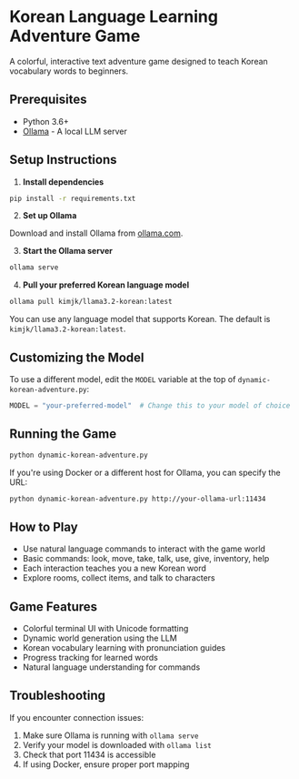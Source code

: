 # Korean Language Learning Adventure Game

A colorful, interactive text adventure game designed to teach Korean vocabulary words to beginners.

## Prerequisites

- Python 3.6+
- [Ollama](https://ollama.com/) - A local LLM server

## Setup Instructions

1. **Install dependencies**

```bash
pip install -r requirements.txt
```

2. **Set up Ollama**

Download and install Ollama from [ollama.com](https://ollama.com/).

3. **Start the Ollama server**

```bash
ollama serve
```

4. **Pull your preferred Korean language model**

```bash
ollama pull kimjk/llama3.2-korean:latest
```

You can use any language model that supports Korean. The default is `kimjk/llama3.2-korean:latest`.

## Customizing the Model

To use a different model, edit the `MODEL` variable at the top of `dynamic-korean-adventure.py`:

```python
MODEL = "your-preferred-model"  # Change this to your model of choice
```

## Running the Game

```bash
python dynamic-korean-adventure.py
```

If you're using Docker or a different host for Ollama, you can specify the URL:

```bash
python dynamic-korean-adventure.py http://your-ollama-url:11434
```

## How to Play

- Use natural language commands to interact with the game world
- Basic commands: look, move, take, talk, use, give, inventory, help
- Each interaction teaches you a new Korean word
- Explore rooms, collect items, and talk to characters

## Game Features

- Colorful terminal UI with Unicode formatting
- Dynamic world generation using the LLM
- Korean vocabulary learning with pronunciation guides
- Progress tracking for learned words
- Natural language understanding for commands

## Troubleshooting

If you encounter connection issues:

1. Make sure Ollama is running with `ollama serve`
2. Verify your model is downloaded with `ollama list`
3. Check that port 11434 is accessible
4. If using Docker, ensure proper port mapping

